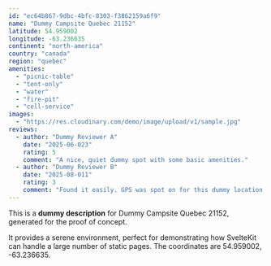 ```yaml
---
id: "ec64b867-9dbc-4bfc-8303-f3862159a6f9"
name: "Dummy Campsite Quebec 21152"
latitude: 54.959002
longitude: -63.236635
continent: "north-america"
country: "canada"
region: "quebec"
amenities:
  - "picnic-table"
  - "tent-only"
  - "water"
  - "fire-pit"
  - "cell-service"
images:
  - "https://res.cloudinary.com/demo/image/upload/v1/sample.jpg"
reviews:
  - author: "Dummy Reviewer A"
    date: "2025-06-023"
    rating: 5
    comment: "A nice, quiet dummy spot with some basic amenities."
  - author: "Dummy Reviewer B"
    date: "2025-08-011"
    rating: 3
    comment: "Found it easily. GPS was spot on for this dummy location."
---
```


This is a **dummy description** for Dummy Campsite Quebec 21152, generated for the proof of concept.

It provides a serene environment, perfect for demonstrating how SvelteKit can handle a large number of static pages. The coordinates are 54.959002, -63.236635.

